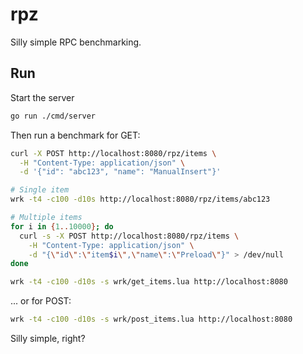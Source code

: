 # rpz

Silly simple RPC benchmarking.

## Run

Start the server

```bash
go run ./cmd/server
```

Then run a benchmark for GET:

```bash
curl -X POST http://localhost:8080/rpz/items \
  -H "Content-Type: application/json" \
  -d '{"id": "abc123", "name": "ManualInsert"}'

# Single item
wrk -t4 -c100 -d10s http://localhost:8080/rpz/items/abc123

# Multiple items
for i in {1..10000}; do
  curl -s -X POST http://localhost:8080/rpz/items \
    -H "Content-Type: application/json" \
    -d "{\"id\":\"item$i\",\"name\":\"Preload\"}" > /dev/null
done

wrk -t4 -c100 -d10s -s wrk/get_items.lua http://localhost:8080
```



... or for POST:

```bash
wrk -t4 -c100 -d10s -s wrk/post_items.lua http://localhost:8080
```

Silly simple, right?
